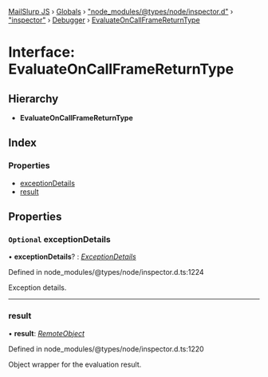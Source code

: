 [MailSlurp JS](../README.md) › [Globals](../globals.md) › ["node_modules/@types/node/inspector.d"](../modules/_node_modules__types_node_inspector_d_.md) › ["inspector"](../modules/_node_modules__types_node_inspector_d_._inspector_.md) › [Debugger](../modules/_node_modules__types_node_inspector_d_._inspector_.debugger.md) › [EvaluateOnCallFrameReturnType](_node_modules__types_node_inspector_d_._inspector_.debugger.evaluateoncallframereturntype.md)

# Interface: EvaluateOnCallFrameReturnType

## Hierarchy

* **EvaluateOnCallFrameReturnType**

## Index

### Properties

* [exceptionDetails](_node_modules__types_node_inspector_d_._inspector_.debugger.evaluateoncallframereturntype.md#optional-exceptiondetails)
* [result](_node_modules__types_node_inspector_d_._inspector_.debugger.evaluateoncallframereturntype.md#result)

## Properties

### `Optional` exceptionDetails

• **exceptionDetails**? : *[ExceptionDetails](_node_modules__types_node_inspector_d_._inspector_.runtime.exceptiondetails.md)*

Defined in node_modules/@types/node/inspector.d.ts:1224

Exception details.

___

###  result

• **result**: *[RemoteObject](_node_modules__types_node_inspector_d_._inspector_.runtime.remoteobject.md)*

Defined in node_modules/@types/node/inspector.d.ts:1220

Object wrapper for the evaluation result.
